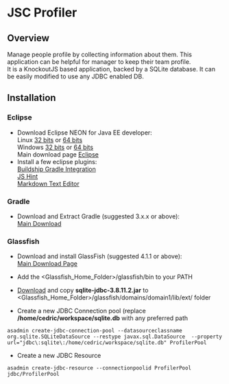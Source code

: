 # JSC Profiler
## Overview
Manage people profile by collecting information about them. This application
can be helpful for manager to keep their team profile.   
It is a KnockoutJS based application, backed by a SQLite database. It can be easily modified to use any JDBC enabled DB.

## Installation
### Eclipse
* Download Eclipse NEON for Java EE developer:  
   Linux 
[32 bits](https://eclipse.org/downloads/download.php?file=/technology/epp/downloads/release/neon/R/eclipse-jee-neon-R-linux-gtk.tar.gz) or
[64 bits](https://eclipse.org/downloads/download.php?file=/technology/epp/downloads/release/neon/R/eclipse-jee-neon-R-linux-gtk-x86_64.tar.gz)  
   Windows 
[32 bits](https://www.eclipse.org/downloads/download.php?file=/technology/epp/downloads/release/neon/R/eclipse-jee-neon-R-win32.zip) or
[64 bits](https://www.eclipse.org/downloads/download.php?file=/technology/epp/downloads/release/neon/R/eclipse-jee-neon-R-win32-x86_64.zip)  
   Main download page 
[Eclipse](https://eclipse.org/downloads/eclipse-packages/)
* Install a few eclipse plugins:  
[Buildship Gradle Integration](https://marketplace.eclipse.org/content/buildship-gradle-integration)  
[JS Hint](https://marketplace.eclipse.org/content/jshint-eclipse)  
[Markdown Text Editor](http://marketplace.eclipse.org/content/markdown-text-editor)  

### Gradle  

* Download and Extract Gradle (suggested 3.x.x or above):  
[Main Download](https://gradle.org/gradle-download/)

### Glassfish

* Download and install GlassFish (suggested 4.1.1 or above):    
[Main Download Page](https://glassfish.java.net/download.html)  
* Add the <Glassfish_Home_Folder>/glassfish/bin to your PATH  

* [Download](http://central.maven.org/maven2/org/xerial/sqlite-jdbc/3.8.11.2/sqlite-jdbc-3.8.11.2.jar) and copy **sqlite-jdbc-3.8.11.2.jar** to <Glassfish_Home_Folder>/glassfish/domains/domain1/lib/ext/ folder
* Create a new JDBC Connection pool (replace **/home/cedric/workspace/sqlite.db** with any preferred path
```
asadmin create-jdbc-connection-pool --datasourceclassname org.sqlite.SQLiteDataSource --restype javax.sql.DataSource  --property url="jdbc\:sqlite\:/home/cedric/workspace/sqlite.db" ProfilerPool  
```
* Create a new JDBC Resource
```
asadmin create-jdbc-resource --connectionpoolid ProfilerPool jdbc/ProfilerPool
```
